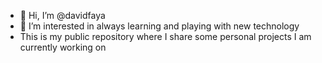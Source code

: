 - 👋 Hi, I’m @davidfaya
- 👀 I’m interested in always learning and playing with new technology
- This is my public repository where I share some personal projects I am currently working on


<!---
davidfaya/davidfaya is a ✨ special ✨ repository because its `README.md` (this file) appears on your GitHub profile.
You can click the Preview link to take a look at your changes.
--->

